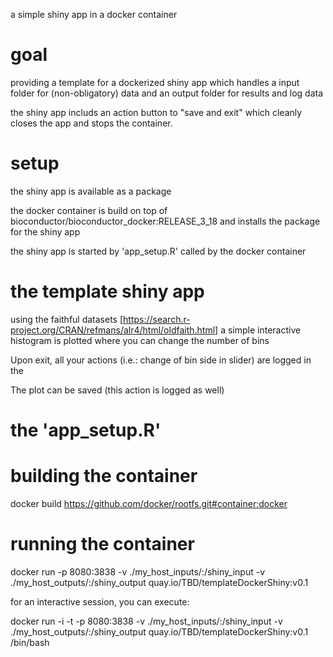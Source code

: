 


a simple shiny app in a docker container


# goal

providing a template for a dockerized shiny app which handles a input folder for (non-obligatory) data and an output folder for results and log data 

the shiny app includs an action button to "save and exit" which cleanly closes the app and stops the container.


# setup

the shiny app is available as a package

the docker container is build on top of bioconductor/bioconductor_docker:RELEASE_3_18 and installs the package for the shiny app

the shiny app is started by 'app_setup.R' called by the docker container



# the template shiny app 

using the faithful datasets [https://search.r-project.org/CRAN/refmans/alr4/html/oldfaith.html]
a simple interactive histogram is plotted where you can change the number of bins

Upon exit, all your actions (i.e.: change of bin side in slider) are logged in the 

The plot can be saved (this action is logged as well)


# the 'app_setup.R' 





# building the container

docker build https://github.com/docker/rootfs.git#container:docker




# running the container


docker run -p 8080:3838 -v ./my_host_inputs/:/shiny_input -v ./my_host_outputs/:/shiny_output quay.io/TBD/templateDockerShiny:v0.1 




for an interactive session, you can execute:

docker run  -i -t -p 8080:3838 -v ./my_host_inputs/:/shiny_input -v ./my_host_outputs/:/shiny_output quay.io/TBD/templateDockerShiny:v0.1  /bin/bash 




